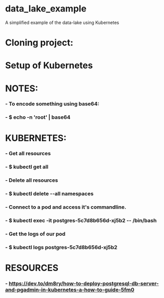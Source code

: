 # data_lake_example
A simplified example of the data-lake using Kubernetes

# Cloning project:

# Setup of Kubernetes


# NOTES:
###    - To encode something using base64:
###        - $ echo -n 'root' | base64

# KUBERNETES:
###    - Get all resources
###        - $ kubectl get all
###    - Delete all resources
###        - $ kubectl delete --all namespaces
###    - Connect to a pod and access it's commandline.
###        - $ kubectl exec -it postgres-5c7d8b656d-xj5b2 -- /bin/bash
###    - Get the logs of our pod
###        - $ kubectl logs postgres-5c7d8b656d-xj5b2

# RESOURCES
###    - https://dev.to/dm8ry/how-to-deploy-postgresql-db-server-and-pgadmin-in-kubernetes-a-how-to-guide-5fm0

